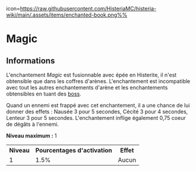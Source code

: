 icon=https://raw.githubusercontent.com/HisteriaMC/histeria-wiki/main/.assets/items/enchanted-book.png%%
# Magic

## Informations
L'enchantement *Magic* est fusionnable avec épée en Histerite, il n'est obtensible que dans les coffres d'arènes. L'enchantement est incompatible avec tout les autres enchantements d'arène et les enchantements obtensibles en tuant des [boss](https://histeria.fr/wiki/boss).

Quand un ennemi est frappé avec cet enchantement, il a une chance de lui donner des effets : Nausée 3 pour 5 secondes, Cécité 3 pour 4 secondes, Lenteur 3 pour 5 secondes.
L'enchantement inflige également 0,75 coeur de dégâts à l'ennemi.

**Niveau maximum :** 1

<table>
  <tr>
    <th>Niveau</th>
    <th>Pourcentages d'activation</th>
    <th>Effet</th>
  </tr>
  <tr>
    <td>1</td>
    <td>1.5%</td>
    <td>Aucun</td>
  </tr>
</table>
